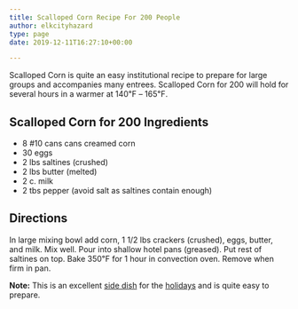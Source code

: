 ```yaml
---
title: Scalloped Corn Recipe For 200 People
author: elkcityhazard
type: page
date: 2019-12-11T16:27:10+00:00

---
```

Scalloped Corn is quite an easy institutional recipe to prepare for large groups and accompanies many entrees. Scalloped Corn for 200 will hold for several hours in a warmer at 140&#8457; &#8211; 165&#8457;.

## Scalloped Corn for 200 Ingredients

  * 8 #10 cans cans creamed corn
  * 30 eggs
  * 2 lbs saltines (crushed)
  * 2 lbs butter (melted)
  * 2 c. milk
  * 2 tbs pepper (avoid salt as saltines contain enough)

## Directions

In large mixing bowl add corn, 1 1/2 lbs crackers (crushed), eggs, butter, and milk. Mix well. Pour into shallow hotel pans (greased). Put rest of saltines on top. Bake 350&#8457; for 1 hour in convection oven. Remove when firm in pan.

**Note:** This is an excellent <a href="/wordpress/institutional-recipes-for-200/easy-side-dishes/" rel="noopener noreferrer" target="_blank">side dish</a> for the <a href="/wordpress/recipes-for-special-occasions-and-events/" rel="noopener noreferrer" target="_blank">holidays</a> and is quite easy to prepare.